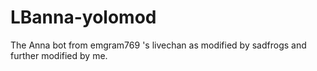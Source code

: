 # LBanna-yolomod
The Anna bot from emgram769 's livechan as modified by sadfrogs and further modified by me.
